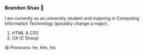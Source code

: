 ### Brandon Shao 👋

I am currently as an university student and majoring in Computing Information Technology (possibly change a major).

1. HTML & CSS
2. C# (C Sharp)

😄 Pronouns: he, him, his
